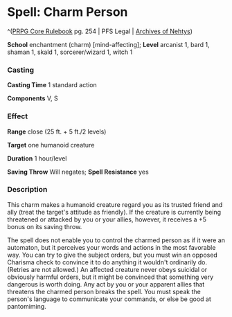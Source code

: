 # Spell: Charm Person

^([PRPG Core Rulebook][ss-charm-person] pg. 254 | PFS Legal | [Archives of Nehtys][sn-charm-person])

**School** enchantment (charm) [mind-affecting]; **Level** arcanist 1, bard 1, shaman 1, skald 1, sorcerer/wizard 1, witch 1

### Casting

**Casting Time** 1 standard action  

**Components** V, S

### Effect

**Range** close (25 ft. + 5 ft./2 levels)  

**Target** one humanoid creature  

**Duration** 1 hour/level  

**Saving Throw** Will negates; **Spell Resistance** yes

### Description

This charm makes a humanoid creature regard you as its trusted friend and ally (treat the target's attitude as friendly). If the creature is currently being threatened or attacked by you or your allies, however, it receives a +5 bonus on its saving throw.  

The spell does not enable you to control the charmed person as if it were an automaton, but it perceives your words and actions in the most favorable way. You can try to give the subject orders, but you must win an opposed Charisma check to convince it to do anything it wouldn't ordinarily do. (Retries are not allowed.) An affected creature never obeys suicidal or obviously harmful orders, but it might be convinced that something very dangerous is worth doing. Any act by you or your apparent allies that threatens the charmed person breaks the spell. You must speak the person's language to communicate your commands, or else be good at pantomiming.

[ss-charm-person]: http://paizo.com/pathfinderRPG/v57
[sn-charm-person]: http://www.archivesofnethys.com/SpellDisplay.aspx?ItemName=Charm%20Person